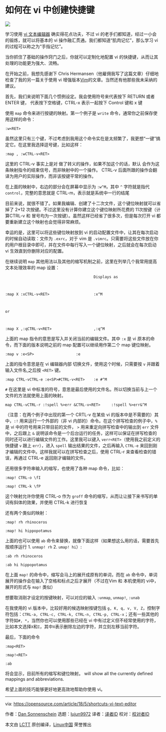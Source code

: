 如何在 vi 中创建快捷键
======

![](https://opensource.com/sites/default/files/styles/image-full-size/public/lead-images/documentation-type-keys-yearbook.png?itok=Q-ELM2rn)

学习使用 [vi 文本编辑器][1] 确实得花点功夫，不过 vi 的老手们都知道，经过一小会的锻炼，就可以将基本的 vi 操作融汇贯通。我们都知道“肌肉记忆”，那么学习 vi 的过程可以称之为“手指记忆”。

当你抓住了基础的操作窍门之后，你就可以定制化地配置 vi 的快捷键，从而让其处理的功能更为强大、流畅。

在开始之前，我想先感谢下 Chris Hermansen（他雇佣我写了这篇文章）仔细地检查了我的另一篇关于使用 vi 增强版本[Vim][2]的文章。当然还有他那些我未采纳的建议。

首先，我们来说明下面几个惯例设定。我会使用符号<RET>来代表按下 RETURN 或者 ENTER 键，<SP> 代表按下空格键，CTRL-x 表示一起按下 Control 键和 x 键

使用 `map` 命令来进行按键的映射。第一个例子是 `write` 命令，通常你之前保存使用这样的命令：

```
:w<RET>

```

虽然这里只有三个键，不过考虑到我用这个命令实在是太频繁了，我更想“一键”搞定它。在这里我选择逗号键，比如这样：
```
:map , :wCTRL-v<RET>

```

这里的 CTRL-v 事实上是对 <RET> 做了转义的操作，如果不加这个的话，默认 <RET> 会作为这条映射指令的结束信号，而非映射中的一个操作。  CTRL-v 后面所跟的操作会翻译为用户的实际操作，而非该按键平常的操作。

在上面的映射中，右边的部分会在屏幕中显示为 `:w^M`，其中 `^` 字符就是指代 `control`，完整的意思就是 CTRL-m，表示就是系统中一行的结尾


目前来说，就很不错了。如果我编辑、创建了十二次文件，这个键位映射就可以省掉了 2*12 次按键。不过这里没有计算你建立这个键位映射所花费的 11次按键（计算CTRL-v 和 冒号均为一次按键）。虽然这样已经省了很多次，但是每次打开 vi 都要重新建立这个映射也会觉得非常麻烦。

幸运的是，这里可以将这些键位映射放到 vi 的启动配置文件中，让其在每次启动的时候自动读取：文件为 `.exrc`，对于 vim 是 `.vimrc`。只需要将这些文件放在你的用户根目录中即可，并在文件中每行写入一个键位映射，之后就会在每次启动 vi 生效直到你删除对应的配置。

在继续说明 `map` 其他用法以及其他的缩写机制之前，这里在列举几个我常用提高文本处理效率的 map 设置：
```
                                        Displays as



:map X :xCTRL-v<RET>                    :x^M



or



:map X ,:qCTRL-v<RET>                   ,:q^M

```

上面的 map 指令的意思是写入并关闭当前的编辑文件。其中 `:x` 是 vi 原本的命令，而下面的版本说明之前的 map 配置可以继续用作第二个 map 键位映射。
```
:map v :e<SP>                   :e

```

上面的指令意思是在 vi 编辑器内部 切换文件，使用这个时候，只需要按 `v` 并跟着输入文件名,之后按 `<RET>` 键。
```
:map CTRL-vCTRL-e :e<SP>#CTRL-v<RET>    :e #^M

```

`#` 在这里是 vi 中标准的符号，意思是最后使用的文件名。所以切换当前与上一个文件的方法就使用上面的映射。
```
map CTRL-vCTRL-r :!spell %>err &CTRL-v<RET>     :!spell %>err&^M

```

（注意：在两个例子中出现的第一个 CRTL-v 在某些 vi 的版本中是不需要的）其中，`:!` 用来运行一个外部的（非 vi 内部的）命令。在这个拼写检查的例子中，`%` 是 vi 中的符号用来只带目前的文件， `>` 用来重定向拼写检查中的输出到 `err` 文件中，之后跟上 `&` 说明该命令是一个后台运行的任务，这样可以保证在拼写检查的同时还可以进行编辑文件的工作。这里我可以键入 `verr<RET>`（使用我之前定义的快捷键 `v` 跟上 `err`），进入 `spell` 输出结果的文件，之后再输入 `CTRL-e` 来回到刚才编辑的文件中。这样我就可以在拼写检查之后，使用 CTRL-r 来查看检查的错误，再通过 CTRL-e 返回刚才编辑的文件。

还用很多字符串输入的缩写，也使用了各种 map 命令，比如：
```
:map! CTRL-o \fI

:map! CTRL-k \fP

```

这个映射允许你使用 CTRL-o 作为 `groff` 命令的缩写，从而让让接下来书写的单词有斜体的效果，并使用 CTRL-k 进行恢复

还有两个类似的映射：
```
:map! rh rhinoceros

:map! hi hippopotamus

```

上面的也可以使用 `ab` 命令来替换，就像下面这样（如果想这么用的话，需要首先按顺序运行 1. `unmap! rh` 2. `umap! hi`）:
```
:ab rh rhinoceros

:ab hi hippopotamus

```

在上面 `map!` 的命令中，缩写会马上的展开成原有的单词，而在 `ab` 命令中，单词展开的操作会在输入了空格和标点之后才展开（不过在Vim 和 本机使用的 vi中，展开的形式与 `map!` 类似）

想要取消刚才设定的按键映射，可以对应的输入 `:unmap`, `unmap!`, `:unab`

在我使用的 vi 版本中，比较好用的候选映射按键包括 `g, K, q, v, V, Z`，控制字符包括：`CTRL-a, CTRL-c, CTRL-k, CTRL-n, CTRL-p, CTRL-x`；还有一些其他的字符如`#, *`，当然你也可以使用那些已经在 vi 中有过定义但不经常使用的字符，比如本文选择`X`和`I`，其中`X`表示删除左边的字符，并立刻左移当前字符。

最后，下面的命令
```
:map<RET>

:map!<RET>

:ab

```

将会显示，目前所有的缩写和键位映射。
will show all the currently defined mappings and abbreviations.

希望上面的技巧能够更好地更高效地帮助你使用 vi。

--------------------------------------------------------------------------------

via: https://opensource.com/article/18/5/shortcuts-vi-text-editor

作者：[Dan Sonnenschein][a]
选题：[lujun9972](https://github.com/lujun9972)
译者：[译者ID](https://github.com/sd886393)
校对：[校对者ID](https://github.com/校对者ID)

本文由 [LCTT](https://github.com/LCTT/TranslateProject) 原创编译，[Linux中国](https://linux.cn/) 荣誉推出

[a]:https://opensource.com/users/dannyman
[1]:http://ex-vi.sourceforge.net/
[2]:https://www.vim.org/
